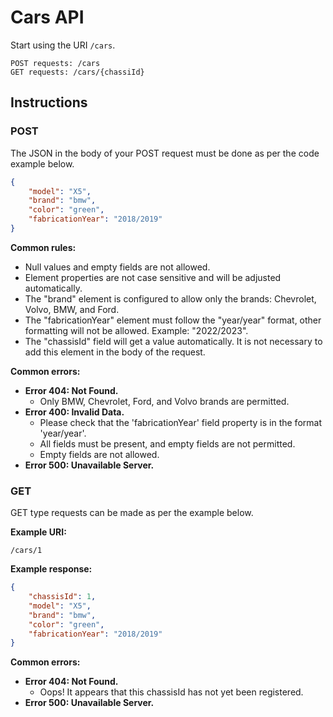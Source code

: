 # Cars API
Start using the URI `/cars`.
```
POST requests: /cars
GET requests: /cars/{chassiId}
```

## Instructions

### POST

The JSON in the body of your POST request must be done as per the code example below.

```json
{
    "model": "X5",
    "brand": "bmw",
    "color": "green",
    "fabricationYear": "2018/2019"
}
```

**Common rules:**

- Null values and empty fields are not allowed.
- Element properties are not case sensitive and will be adjusted automatically.
- The "brand" element is configured to allow only the brands: Chevrolet, Volvo, BMW, and Ford.
- The "fabricationYear" element must follow the "year/year" format, other formatting will not be allowed. Example: "2022/2023".
- The "chassisId" field will get a value automatically. It is not necessary to add this element in the body of the request.

**Common errors:**

- **Error 404: Not Found.**
  - Only BMW, Chevrolet, Ford, and Volvo brands are permitted.
- **Error 400: Invalid Data.**
  - Please check that the 'fabricationYear' field property is in the format 'year/year'.
  - All fields must be present, and empty fields are not permitted.
  - Empty fields are not allowed.
- **Error 500: Unavailable Server.**

### GET

GET type requests can be made as per the example below.

**Example URI:**

```
/cars/1
```

**Example response:**

```json
{
    "chassisId": 1,
    "model": "X5",
    "brand": "bmw",
    "color": "green",
    "fabricationYear": "2018/2019"
}
```

**Common errors:**

- **Error 404: Not Found.**
  - Oops! It appears that this chassisId has not yet been registered.
- **Error 500: Unavailable Server.**
```

